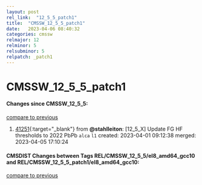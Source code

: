 ```yaml
---
layout: post
rel_link:  "12_5_5_patch1"
title:  "CMSSW_12_5_5_patch1"
date:   2023-04-06 08:40:32
categories: cmssw
relmajor: 12
relminor: 5
relsubminor: 5
relpatch: _patch1
---
```


# CMSSW_12_5_5_patch1
#### Changes since CMSSW_12_5_5:
[compare to previous](https://github.com/cms-sw/cmssw/compare/CMSSW_12_5_5...CMSSW_12_5_5_patch1)



1. [41251](http://github.com/cms-sw/cmssw/pull/41251){:target="_blank"}  from **@stahlleiton**: [12_5_X] Update FG HF thresholds to 2022 PbPb `alca` `l1` created: 2023-04-01 09:12:38 merged: 2023-04-05 17:10:24

#### CMSDIST Changes between Tags REL/CMSSW_12_5_5/el8_amd64_gcc10 and REL/CMSSW_12_5_5_patch1/el8_amd64_gcc10:
[compare to previous](https://github.com/cms-sw/cmsdist/compare/REL/CMSSW_12_5_5/el8_amd64_gcc10...REL/CMSSW_12_5_5_patch1/el8_amd64_gcc10)


